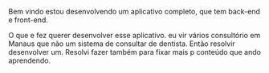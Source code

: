 Bem vindo
estou desenvolvendo um aplicativo completo, que tem back-end e front-end.

O que e fez querer desenvolver esse aplicativo.
eu vir vários consultório em Manaus que não um sistema de consultar de dentista. Então resolvir desenvolver um.
Resolvi fazer também para fixar mais p conteúdo que ando aprendendo.